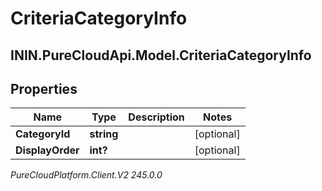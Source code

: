 # CriteriaCategoryInfo

## ININ.PureCloudApi.Model.CriteriaCategoryInfo

## Properties

|Name | Type | Description | Notes|
|------------ | ------------- | ------------- | -------------|
| **CategoryId** | **string** |  | [optional] |
| **DisplayOrder** | **int?** |  | [optional] |



_PureCloudPlatform.Client.V2 245.0.0_
